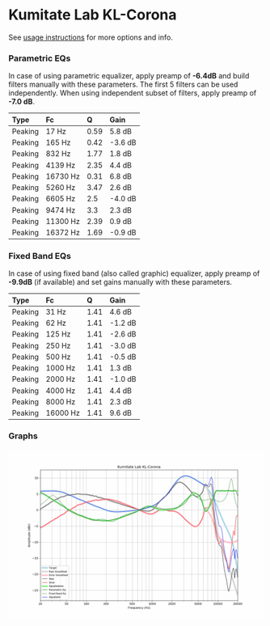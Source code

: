 # Kumitate Lab KL-Corona
See [usage instructions](https://github.com/jaakkopasanen/AutoEq#usage) for more options and info.

### Parametric EQs
In case of using parametric equalizer, apply preamp of **-6.4dB** and build filters manually
with these parameters. The first 5 filters can be used independently.
When using independent subset of filters, apply preamp of **-7.0 dB**.

| Type    | Fc       |    Q | Gain    |
|:--------|:---------|:-----|:--------|
| Peaking | 17 Hz    | 0.59 | 5.8 dB  |
| Peaking | 165 Hz   | 0.42 | -3.6 dB |
| Peaking | 832 Hz   | 1.77 | 1.8 dB  |
| Peaking | 4139 Hz  | 2.35 | 4.4 dB  |
| Peaking | 16730 Hz | 0.31 | 6.8 dB  |
| Peaking | 5260 Hz  | 3.47 | 2.6 dB  |
| Peaking | 6605 Hz  | 2.5  | -4.0 dB |
| Peaking | 9474 Hz  | 3.3  | 2.3 dB  |
| Peaking | 11300 Hz | 2.39 | 0.9 dB  |
| Peaking | 16372 Hz | 1.69 | -0.9 dB |

### Fixed Band EQs
In case of using fixed band (also called graphic) equalizer, apply preamp of **-9.9dB**
(if available) and set gains manually with these parameters.

| Type    | Fc       |    Q | Gain    |
|:--------|:---------|:-----|:--------|
| Peaking | 31 Hz    | 1.41 | 4.6 dB  |
| Peaking | 62 Hz    | 1.41 | -1.2 dB |
| Peaking | 125 Hz   | 1.41 | -2.6 dB |
| Peaking | 250 Hz   | 1.41 | -3.0 dB |
| Peaking | 500 Hz   | 1.41 | -0.5 dB |
| Peaking | 1000 Hz  | 1.41 | 1.3 dB  |
| Peaking | 2000 Hz  | 1.41 | -1.0 dB |
| Peaking | 4000 Hz  | 1.41 | 4.4 dB  |
| Peaking | 8000 Hz  | 1.41 | 2.3 dB  |
| Peaking | 16000 Hz | 1.41 | 9.6 dB  |

### Graphs
![](./Kumitate%20Lab%20KL-Corona.png)